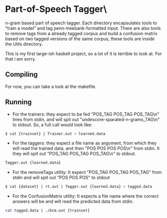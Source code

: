 # Part-of-Speech Tagger\

n-gram based part of speech tagger. Each directory encapsulates tools to "train a model" and tag penn-treebank-formatted input. There are also tools to remove tags from a already tagged corpus and build a confusion matrix based on two tagged versions of the same corpus, these tools are inside the Utils directory.

This is my first large-ish haskell project, so a lot of it is terrible to look at. For that i am sorry.

## Compiling

For now, you can take a look at the makefile.

## Running

- For the trainers: they expect to be fed "POS_TAG POS_TAG POS_TAG\n" lines from stdin, and will spit out "undescore-sparated-n-grams_TAG\n" to stdout. So, a full call would look like:

```bash
$ cat {trainset} | Trainer.out > learned.data
```

- For the taggers: they expect a file name as argument, from which they will read the trained data, and then "POS POS POS POS\n" from stdin. It they will spit out "POS_TAG POS_TAG POS_TAG\n" to stdout.

```bash
Tagger.out {learned.data}
```

- For the removeTags utility: It expect "POS_TAG POS_TAG POS_TAG" from stdin and will spit out "POS POS POS" to stdout

```bash
$ cat {dataset} | rt.out | Tagger.out {learned.data} > tagged.data
```

- For the ConfusionMatrix utility: It expects a file name where the correct answers will be and will read the predicted data from stdin.

```bash
cat tagged.data | ./bcm.out {trainset}
```
